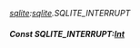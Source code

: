 _[sqlite](../../modules/sqlite/sqlite-module.md):[sqlite](../../modules/sqlite/sqlite-module.md).SQLITE\_INTERRUPT_
##### Const SQLITE\_INTERRUPT:[Int](../../modules/wonkey/wonkey-types-int.md)
